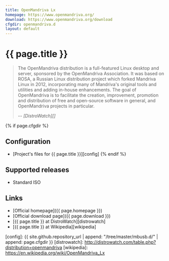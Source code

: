 ```yaml
---
title: OpenMandriva Lx
homepage: https://www.openmandriva.org/
download: https://www.openmandriva.org/download
cfgdir: openmandriva.d
layout: default
---
```


# {{ page.title }}

> The OpenMandriva distribution is a full-featured Linux desktop and server,
> sponsored by the OpenMandriva Association. It was based on ROSA, a Russian
> Linux distribution project which forked Mandriva Linux in 2012, incorporating
> many of Mandriva's original tools and utilities and adding in-house
> enhancements. The goal of OpenMandriva is to facilitate the creation,
> improvement, promotion and distribution of free and open-source software in
> general, and OpenMandriva projects in particular.
>
> -- <cite markdown="1">[DistroWatch][]</cite>


{% if page.cfgdir %}
## Configuration

- [Project's files for {{ page.title }}][config]
{% endif %}


## Supported releases

- Standard ISO


## Links

- [Official homepage]({{ page.homepage }})
- [Official download page]({{ page.download }})
- [{{ page.title }} at DistroWatch][distrowatch]
- [{{ page.title }} at Wikipedia][wikipedia]


[config]: {{ site.github.repository_url | append: "/tree/master/mbusb.d/" | append: page.cfgdir }}
[distrowatch]: http://distrowatch.com/table.php?distribution=openmandriva
[wikipedia]: https://en.wikipedia.org/wiki/OpenMandriva_Lx
